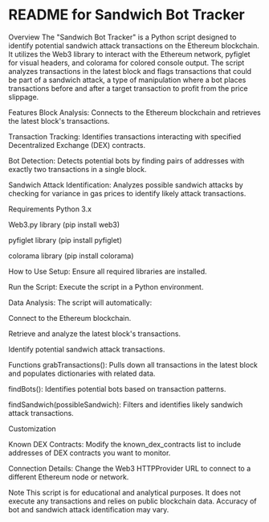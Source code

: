 # README for Sandwich Bot Tracker

Overview
The "Sandwich Bot Tracker" is a Python script designed to identify potential sandwich attack transactions on the Ethereum blockchain. It utilizes the Web3 library to interact with the Ethereum network, pyfiglet for visual headers, and colorama for colored console output. The script analyzes transactions in the latest block and flags transactions that could be part of a sandwich attack, a type of manipulation where a bot places transactions before and after a target transaction to profit from the price slippage.


Features
Block Analysis: Connects to the Ethereum blockchain and retrieves the latest block's transactions.

Transaction Tracking: Identifies transactions interacting with specified Decentralized Exchange (DEX) contracts.

Bot Detection: Detects potential bots by finding pairs of addresses with exactly two transactions in a single block.

Sandwich Attack Identification: Analyzes possible sandwich attacks by checking for variance in gas prices to identify likely attack transactions.





Requirements
Python 3.x

Web3.py library (pip install web3)

pyfiglet library (pip install pyfiglet)

colorama library (pip install colorama)




How to Use
Setup: Ensure all required libraries are installed.

Run the Script: Execute the script in a Python environment.

Data Analysis: The script will automatically:

Connect to the Ethereum blockchain.

Retrieve and analyze the latest block's transactions.

Identify potential sandwich attack transactions.




Functions
grabTransactions(): Pulls down all transactions in the latest block and populates dictionaries with related data.

findBots(): Identifies potential bots based on transaction patterns.

findSandwich(possibleSandwich): Filters and identifies likely sandwich attack transactions.






Customization

Known DEX Contracts: Modify the known_dex_contracts list to include addresses of DEX contracts you want to monitor.

Connection Details: Change the Web3 HTTPProvider URL to connect to a different Ethereum node or network.





Note
This script is for educational and analytical purposes. It does not execute any transactions and relies on public blockchain data. Accuracy of bot and sandwich attack identification may vary.
